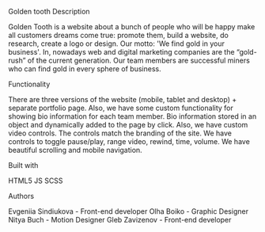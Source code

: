 Golden tooth Description

Golden Tooth is a website about a bunch of people who will be happy make all customers dreams come true: promote them, build a website, do research, create a logo or design. Our motto: 'We find gold in your business'.
In, nowadays web and digital marketing companies are the “gold-rush” of the current generation. Our team members are successful miners who can find gold in every sphere of business. 


Functionality

There are three versions of the website (mobile, tablet and desktop) + separate portfolio page. Also, we have some custom functionality for showing bio information for each team member. Bio information stored in an object and dynamically added to the page by click. Also, we have custom video controls. The controls match the branding of the site. We have controls to toggle pause/play, range video, rewind, time, volume. We have beautiful scrolling and mobile navigation. 

Built with

HTML5
JS
SCSS

Authors

Evgeniia Sindiukova - Front-end developer
Olha Boiko - Graphic Designer 
Nitya Buch - Motion Designer
Gleb Zavizenov - Front-end developer


